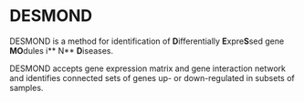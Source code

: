 # DESMOND

DESMOND is a method for identification of **D**ifferentially **E**xpre**S**sed gene **MO**dules i**
N** **D**iseases. 

DESMOND accepts gene expression matrix and gene interaction network and identifies connected sets of genes up- or down-regulated in subsets of samples.


